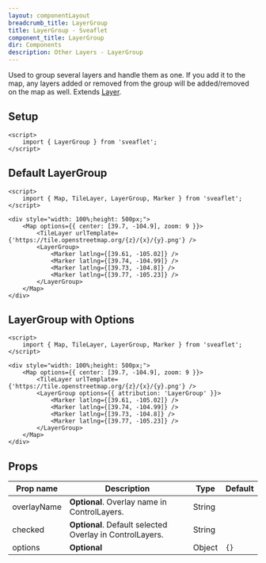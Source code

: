 ```yaml
---
layout: componentLayout
breadcrumb_title: LayerGroup
title: LayerGroup - Sveaflet
component_title: LayerGroup
dir: Components
description: Other Layers - LayerGroup
---
```


Used to group several layers and handle them as one. If you add it to the map, any layers added or removed from the group will be added/removed on the map as well. Extends [Layer](https://leafletjs.com/reference.html#layer).

## Setup

```svelte example csr hideOutput
<script>
	import { LayerGroup } from 'sveaflet';
</script>
```

## Default LayerGroup

```svelte example csr
<script>
	import { Map, TileLayer, LayerGroup, Marker } from 'sveaflet';
</script>

<div style="width: 100%;height: 500px;">
	<Map options={{ center: [39.7, -104.9], zoom: 9 }}>
		<TileLayer urlTemplate={'https://tile.openstreetmap.org/{z}/{x}/{y}.png'} />
		<LayerGroup>
			<Marker latlng={[39.61, -105.02]} />
			<Marker latlng={[39.74, -104.99]} />
			<Marker latlng={[39.73, -104.8]} />
			<Marker latlng={[39.77, -105.23]} />
		</LayerGroup>
	</Map>
</div>
```

## LayerGroup with Options

```svelte example csr
<script>
	import { Map, TileLayer, LayerGroup, Marker } from 'sveaflet';
</script>

<div style="width: 100%;height: 500px;">
	<Map options={{ center: [39.7, -104.9], zoom: 9 }}>
		<TileLayer urlTemplate={'https://tile.openstreetmap.org/{z}/{x}/{y}.png'} />
		<LayerGroup options={{ attribution: 'LayerGroup' }}>
			<Marker latlng={[39.61, -105.02]} />
			<Marker latlng={[39.74, -104.99]} />
			<Marker latlng={[39.73, -104.8]} />
			<Marker latlng={[39.77, -105.23]} />
		</LayerGroup>
	</Map>
</div>
```

## Props

| Prop name   | Description                                              | Type   | Default |
| ----------- | -------------------------------------------------------- | ------ | ------- |
| overlayName | **Optional**. Overlay name in ControlLayers.             | String |         |
| checked     | **Optional**. Default selected Overlay in ControlLayers. | String |         |
| options     | **Optional**                                             | Object | `{}`    |

